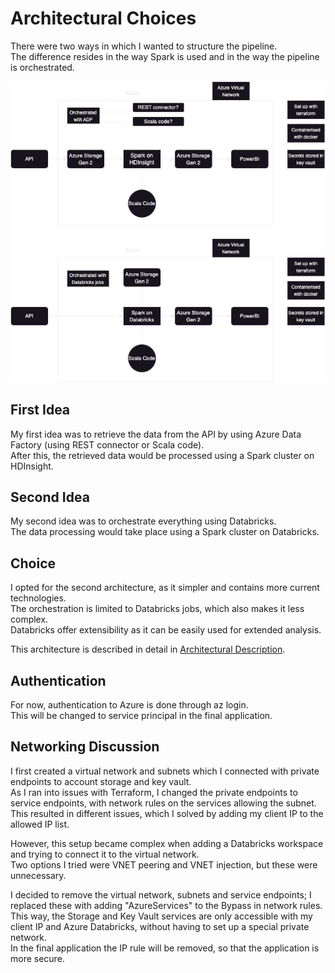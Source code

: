 # Architectural Choices

There were two ways in which I wanted to structure the pipeline.  
The difference resides in the way Spark is used and in the way the pipeline is orchestrated.

![Possible architectures](architecture-ideas.png)

## First Idea

My first idea was to retrieve the data from the API by using Azure Data Factory (using REST connector or Scala code).  
After this, the retrieved data would be processed using a Spark cluster on HDInsight.

## Second Idea

My second idea was to orchestrate everything using Databricks.  
The data processing would take place using a Spark cluster on Databricks.

## Choice

I opted for the second architecture, as it simpler and contains more current technologies.  
The orchestration is limited to Databricks jobs, which also makes it less complex.  
Databricks offer extensibility as it can be easily used for extended analysis.

This architecture is described in detail in [Architectural Description](architecture-description.md).

## Authentication

For now, authentication to Azure is done through az login.  
This will be changed to service principal in the final application.

## Networking Discussion

I first created a virtual network and subnets which I connected with private endpoints to account storage and key vault.  
As I ran into issues with Terraform, I changed the private endpoints to service endpoints, with network rules on the services allowing the subnet.  
This resulted in different issues, which I solved by adding my client IP to the allowed IP list.  
  
However, this setup became complex when adding a Databricks workspace and trying to connect it to the virtual network.  
Two options I tried were VNET peering and VNET injection, but these were unnecessary.  
  
I decided to remove the virtual network, subnets and service endpoints; I replaced these with adding "AzureServices" to the Bypass in network rules.  
This way, the Storage and Key Vault services are only accessible with my client IP and Azure Databricks, without having to set up a special private network.  
In the final application the IP rule will be removed, so that the application is more secure.  